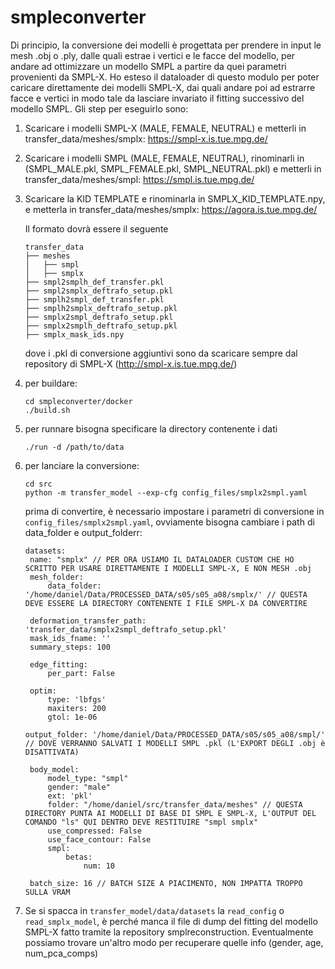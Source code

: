 # smpleconverter

Di principio, la conversione dei modelli è progettata per prendere in input le mesh .obj o .ply, dalle quali estrae i vertici e le facce del modello, per andare ad ottimizzare un modello SMPL a partire da quei parametri provenienti da SMPL-X. Ho esteso il dataloader di questo modulo per poter caricare direttamente dei modelli SMPL-X, dai quali andare poi ad estrarre facce e vertici in modo tale da lasciare invariato il fitting successivo del modello SMPL. Gli step per eseguirlo sono:

1.  Scaricare i modelli SMPL-X (MALE, FEMALE, NEUTRAL) e metterli in transfer_data/meshes/smplx: https://smpl-x.is.tue.mpg.de/
2.  Scaricare i modelli SMPL (MALE, FEMALE, NEUTRAL), rinominarli in (SMPL_MALE.pkl, SMPL_FEMALE.pkl, SMPL_NEUTRAL.pkl) e metterli in transfer_data/meshes/smpl: https://smpl.is.tue.mpg.de/
3.  Scaricare la KID TEMPLATE e rinominarla in SMPLX_KID_TEMPLATE.npy, e metterla in transfer_data/meshes/smplx: https://agora.is.tue.mpg.de/

     Il formato dovrà essere il seguente
     ```
     transfer_data
     ├── meshes
     │   ├── smpl
     │   ├── smplx
     ├── smpl2smplh_def_transfer.pkl
     ├── smpl2smplx_deftrafo_setup.pkl
     ├── smplh2smpl_def_transfer.pkl
     ├── smplh2smplx_deftrafo_setup.pkl
     ├── smplx2smpl_deftrafo_setup.pkl
     ├── smplx2smplh_deftrafo_setup.pkl
     ├── smplx_mask_ids.npy
     ```
     dove i .pkl di conversione aggiuntivi sono da scaricare sempre dal repository di SMPL-X (http://smpl-x.is.tue.mpg.de/)

4. per buildare:
     ```
     cd smpleconverter/docker
     ./build.sh
     ```

 5. per runnare bisogna specificare la directory contenente i dati
      ```
      ./run -d /path/to/data
      ```
6. per lanciare la conversione:
    ```
    cd src
    python -m transfer_model --exp-cfg config_files/smplx2smpl.yaml
    ```

    prima di convertire, è necessario impostare i parametri di conversione in ```config_files/smplx2smpl.yaml```, ovviamente bisogna cambiare i path di data_folder e output_folderr:
   ```
   datasets:
    name: "smplx" // PER ORA USIAMO IL DATALOADER CUSTOM CHE HO SCRITTO PER USARE DIRETTAMENTE I MODELLI SMPL-X, E NON MESH .obj
    mesh_folder:
        data_folder: '/home/daniel/Data/PROCESSED_DATA/s05/s05_a08/smplx/' // QUESTA DEVE ESSERE LA DIRECTORY CONTENENTE I FILE SMPL-X DA CONVERTIRE
        
    deformation_transfer_path: 'transfer_data/smplx2smpl_deftrafo_setup.pkl'
    mask_ids_fname: ''
    summary_steps: 100
    
    edge_fitting:
        per_part: False
    
    optim:
        type: 'lbfgs'
        maxiters: 200
        gtol: 1e-06

   output_folder: '/home/daniel/Data/PROCESSED_DATA/s05/s05_a08/smpl/' // DOVE VERRANNO SALVATI I MODELLI SMPL .pkl (L'EXPORT DEGLI .obj è DISATTIVATA)
    
    body_model:
        model_type: "smpl"
        gender: "male"
        ext: 'pkl'
        folder: "/home/daniel/src/transfer_data/meshes" // QUESTA DIRECTORY PUNTA AI MODELLI DI BASE DI SMPL E SMPL-X, L'OUTPUT DEL COMANDO "ls" QUI DENTRO DEVE RESTITUIRE "smpl smplx"
        use_compressed: False
        use_face_contour: False
        smpl:
            betas:
                num: 10
    
    batch_size: 16 // BATCH SIZE A PIACIMENTO, NON IMPATTA TROPPO SULLA VRAM
   ```
7. Se si spacca in ```transfer_model/data/datasets``` la ```read_config``` o ```read_smplx_model```, è perché manca il file di dump del fitting del modello SMPL-X fatto tramite la repository smplreconstruction. Eventualmente possiamo trovare un'altro modo per recuperare quelle info (gender, age, num_pca_comps)
    
